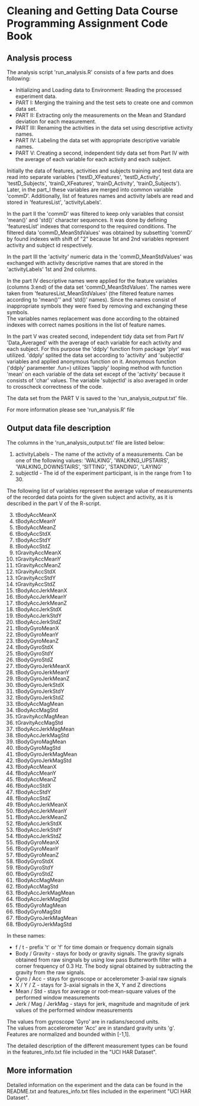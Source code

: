 # Cleaning and Getting Data Course Programming Assignment Code Book



## Analysis process

The analysis script 'run_analysis.R' consists of a few parts and does following:
 * Initializing and Loading data to Environment: Reading the processed experiment data.  
 * PART I:   Merging the training and the test sets to create one and common data set.  
 * PART II:  Extracting only the measurements on the Mean and Standard deviation for each measurement.  
 * PART III: Renaming the activities in the data set using descriptive activity names.  
 * PART IV:  Labeling the data set with appropriate descriptive variable names.  
 * PART V:   Creating a second, independent tidy data set from Part IV with the average of each variable for each activity and each subject.  


Initially the data of features, activities and subjects training and test data are read into separate variables ('testD_XFeatures', 'testD_Activity', 'testD_Subjects', 'trainD_XFeatures', 'trainD_Activity', 'trainD_Subjects'). Later, in the part_I these variables are merged into common variable 'commD'.
Additionally, list of features names and activity labels are read and stored in 'featuresList', 'activityLabels'.

In the part II the 'commD' was filtered to keep only variables that consist 'mean()' and 'std()' character sequences. It was done by defining 'featuresList' indexes that correspond to the required conditions. The filtered data 'commD_MeanStdValues' was obtained by subsetting 'commD' by found indexes with shift of "2" because 1st and 2nd variables represent activity and subject id respectively. 

In the part III the 'activity' numeric data in the 'commD_MeanStdValues' was exchanged with activity descriptive names that are stored in the 'activityLabels' 1st and 2nd columns.

In the part IV descriptive names were applied for the feature variables (columns 3:end) of the data set 'commD_MeanStdValues'. The names were taken from 'featuresList_MeanStdValues' (the filtered feature names according to 'mean()'' and 'std()' names). Since the names consist of inappropriate symbols they were fixed by removing and exchanging these symbols.  
The variables names replacement was done according to the obtained indexes with correct names positions in the list of feature names.

In the part V was created second, independent tidy data set from Part IV 'Data_Averaged' with the average of each variable for each activity and each subject.
For this purpose the 'ddply' function from package 'plyr' was utilized.
'ddply' splited the data set according to 'activity' and 'subjectId' variables and applied anonymous function on it. Anonymous function ('ddply' paramenter .fun=) utilizes 'lapply' looping method with function 'mean' on each variable of the data set except of the 'activity' because it consists of 'char' values. The variable 'subjectId' is also averaged in order to crosscheck correctness of the code.

The data set from the PART V is saved to the 'run_analysis_output.txt' file.

For more information please see 'run_analysis.R' file

## Output data file description

The columns in the 'run_analysis_output.txt' file are listed below:  
1. activityLabels - The name of the activity of a measurements. Can be one of the following values: 'WALKING', 'WALKING_UPSTAIRS', 'WALKING_DOWNSTAIRS', 'SITTING', 'STANDING', 'LAYING'  
1. subjectId - The id of the experiment participant, is in the range from 1 to 30.  

The following list of variables represent the average value of measurements of the recorded data points for the given subject and activity, as it is described in the part V of the R-script.

3. tBodyAccMeanX  
3. tBodyAccMeanY  
3. tBodyAccMeanZ  
3. tBodyAccStdX  
3. tBodyAccStdY  
3. tBodyAccStdZ  
3. tGravityAccMeanX  
3. tGravityAccMeanY  
3. tGravityAccMeanZ  
3. tGravityAccStdX  
3. tGravityAccStdY  
3. tGravityAccStdZ  
3. tBodyAccJerkMeanX  
3. tBodyAccJerkMeanY  
3. tBodyAccJerkMeanZ  
3. tBodyAccJerkStdX  
3. tBodyAccJerkStdY  
3. tBodyAccJerkStdZ  
3. tBodyGyroMeanX  
3. tBodyGyroMeanY  
3. tBodyGyroMeanZ  
3. tBodyGyroStdX  
3. tBodyGyroStdY  
3. tBodyGyroStdZ  
3. tBodyGyroJerkMeanX  
3. tBodyGyroJerkMeanY  
3. tBodyGyroJerkMeanZ  
3. tBodyGyroJerkStdX  
3. tBodyGyroJerkStdY  
3. tBodyGyroJerkStdZ  
3. tBodyAccMagMean  
3. tBodyAccMagStd  
3. tGravityAccMagMean  
3. tGravityAccMagStd  
3. tBodyAccJerkMagMean  
3. tBodyAccJerkMagStd  
3. tBodyGyroMagMean  
3. tBodyGyroMagStd  
3. tBodyGyroJerkMagMean  
3. tBodyGyroJerkMagStd  
3. fBodyAccMeanX  
3. fBodyAccMeanY  
3. fBodyAccMeanZ  
3. fBodyAccStdX  
3. fBodyAccStdY  
3. fBodyAccStdZ  
3. fBodyAccJerkMeanX  
3. fBodyAccJerkMeanY  
3. fBodyAccJerkMeanZ  
3. fBodyAccJerkStdX  
3. fBodyAccJerkStdY  
3. fBodyAccJerkStdZ  
3. fBodyGyroMeanX  
3. fBodyGyroMeanY  
3. fBodyGyroMeanZ  
3. fBodyGyroStdX  
3. fBodyGyroStdY  
3. fBodyGyroStdZ  
3. fBodyAccMagMean  
3. fBodyAccMagStd  
3. fBodyAccJerkMagMean  
3. fBodyAccJerkMagStd  
3. fBodyGyroMagMean  
3. fBodyGyroMagStd  
3. fBodyGyroJerkMagMean  
3. fBodyGyroJerkMagStd  

In these names:
 * f / t - prefix 't' or 'f' for time domain or frequency domain signals
 * Body / Gravity - stays for body or gravity signals. The gravity signals obtained from raw singnals by using low pass Butterworth filter with a corner frequency of 0.3 Hz. The body signal obtained by subtracting the gravity from the raw signals. 
 * Gyro / Acc - stays for gyroscope or accelerometer 3-axial raw signals
 * X / Y / Z - stays for 3-axial signals in the X, Y and Z directions
 * Mean / Std - stays for average or root-mean-square values of the performed window measurements
 * Jerk / Mag / JerkMag - stays for jerk, magnitude and magnitude of jerk values of the performed window measurements

The values from gyroscope 'Gyro' are in radians/second units.  
The values from accelerometer 'Acc' are in standard gravity units 'g'.  
Features are normalized and bounded within [-1,1].  

The detailed description of the different measurement types can be found in the features_info.txt file included in the "UCI HAR Dataset".

    

## More information

Detailed information on the experiment and the data can be found in the README.txt and features_info.txt files included in the experiment "UCI HAR Dataset".